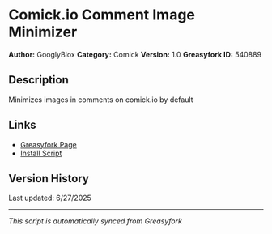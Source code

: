 # Comick.io Comment Image Minimizer

**Author:** GooglyBlox
**Category:** Comick
**Version:** 1.0
**Greasyfork ID:** 540889

## Description
Minimizes images in comments on comick.io by default

## Links
- [Greasyfork Page](https://greasyfork.org/scripts/540889)
- [Install Script](https://update.greasyfork.org/scripts/540889/Comickio%20Comment%20Image%20Minimizer.user.js)

## Version History
Last updated: 6/27/2025

---
*This script is automatically synced from Greasyfork*

